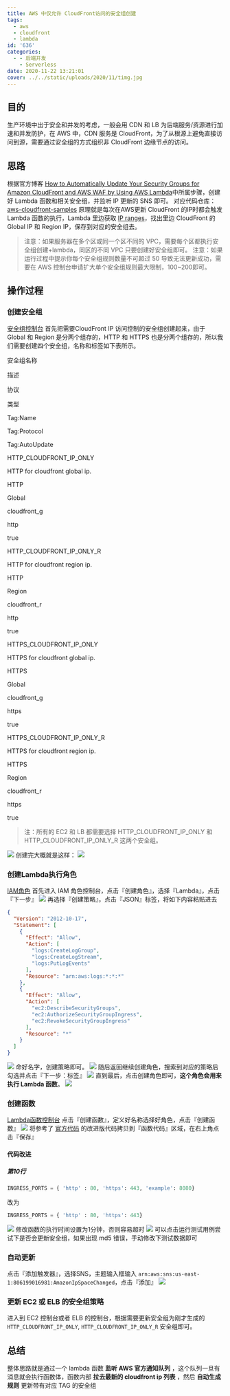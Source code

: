 ```yaml
---
title: AWS 中仅允许 CloudFront访问的安全组创建
tags:
  - aws
  - cloudfront
  - lambda
id: '636'
categories:
  - - 后端开发
    - Serverless
date: 2020-11-22 13:21:01
cover: ../../static/uploads/2020/11/timg.jpg
---
```




## 目的

生产环境中出于安全和并发的考虑，一般会用 CDN 和 LB 为后端服务/资源进行加速和并发防护，在 AWS 中，CDN 服务是 CloudFront，为了从根源上避免直接访问到源，需要通过安全组的方式组织非 CloudFront 边缘节点的访问。

## 思路

根据官方博客 [How to Automatically Update Your Security Groups for Amazon CloudFront and AWS WAF by Using AWS Lambda](https://aws.amazon.com/cn/blogs/security/how-to-automatically-update-your-security-groups-for-amazon-cloudfront-and-aws-waf-by-using-aws-lambda/)中所属步骤，创建好 Lambda 函数和相关安全组，并监听 IP 更新的 SNS 即可。 对应代码仓库：[aws-cloudfront-samples](https://github.com/awslabs/aws-cloudfront-samples) 原理就是每次在AWS更新 CloudFront 的IP时都会触发 Lambda 函数的执行，Lambda 里边获取 [IP ranges](https://ip-ranges.amazonaws.com/ip-ranges.json)，找出里边 CloudFront 的 Global IP 和 Region IP，保存到对应的安全组去。

> 注意：如果服务器在多个区或同一个区不同的 VPC，需要每个区都执行安全组创建+lambda，同区的不同 VPC 只要创建好安全组即可。 注意：如果运行过程中提示你每个安全组规则数量不可超过 50 导致无法更新成功，需要在 AWS 控制台申请扩大单个安全组规则最大限制，100~200即可。

## 操作过程

### 创建安全组

[安全组控制台](https://us-west-2.console.aws.amazon.com/ec2/v2/home?region=us-west-2#SecurityGroups:) 首先把需要CloudFront IP 访问控制的安全组创建起来，由于 Global 和 Region 是分两个组存的，HTTP 和 HTTPS 也是分两个组存的，所以我们需要创建四个安全组，名称和标签如下表所示。

安全组名称

描述

协议

类型

Tag:Name

Tag:Protocol

Tag:AutoUpdate

HTTP\_CLOUDFRONT\_IP\_ONLY

HTTP for cloudfront global ip.

HTTP

Global

cloudfront\_g

http

true

HTTP\_CLOUDFRONT\_IP\_ONLY\_R

HTTP for cloudfront region ip.

HTTP

Region

cloudfront\_r

http

true

HTTPS\_CLOUDFRONT\_IP\_ONLY

HTTPS for cloudfront global ip.

HTTPS

Global

cloudfront\_g

https

true

HTTPS\_CLOUDFRONT\_IP\_ONLY\_R

HTTPS for cloudfront region ip.

HTTPS

Region

cloudfront\_r

https

true

> 注：所有的 EC2 和 LB 都需要选择 HTTP\_CLOUDFRONT\_IP\_ONLY 和 HTTP\_CLOUDFRONT\_IP\_ONLY\_R 这两个安全组。

[![](../static/uploads/2020/11/wp_editor_md_7092ef83875ab140cb81c7e1d9fed2d8.jpg)](../static/uploads/2020/11/wp_editor_md_7092ef83875ab140cb81c7e1d9fed2d8.jpg) 创建完大概就是这样： [![](../static/uploads/2020/11/wp_editor_md_55e62d5672bde84b42fba64c5b992b0c.jpg)](../static/uploads/2020/11/wp_editor_md_55e62d5672bde84b42fba64c5b992b0c.jpg)

### 创建Lambda执行角色

[IAM角色](https://console.aws.amazon.com/iam/home?region=us-west-1#/roles) 首先进入 IAM 角色控制台，点击『创建角色』，选择『Lambda』，点击『下一步』 [![](../static/uploads/2020/11/wp_editor_md_f1d3d67dca44e87a06e1e5311d580ccb.jpg)](../static/uploads/2020/11/wp_editor_md_f1d3d67dca44e87a06e1e5311d580ccb.jpg) 再选择『创建策略』，点击『JSON』标签，将如下内容粘贴进去

```json
{
  "Version": "2012-10-17",
  "Statement": [
    {
      "Effect": "Allow",
      "Action": [
        "logs:CreateLogGroup",
        "logs:CreateLogStream",
        "logs:PutLogEvents"
      ],
      "Resource": "arn:aws:logs:*:*:*"
    },
    {
      "Effect": "Allow",
      "Action": [
        "ec2:DescribeSecurityGroups",
        "ec2:AuthorizeSecurityGroupIngress",
        "ec2:RevokeSecurityGroupIngress"
      ],
      "Resource": "*"
    }
  ]
}
```

[![](../static/uploads/2020/11/wp_editor_md_98594b8a74ef2f31faaf96482ea86672.jpg)](../static/uploads/2020/11/wp_editor_md_98594b8a74ef2f31faaf96482ea86672.jpg) 命好名字，创建策略即可。 [![](../static/uploads/2020/11/wp_editor_md_005357534d0d74fcb6e2386836423f97.jpg)](../static/uploads/2020/11/wp_editor_md_005357534d0d74fcb6e2386836423f97.jpg) 随后返回继续创建角色，搜索到对应的策略后勾选并点击『下一步：标签』 [![](../static/uploads/2020/11/wp_editor_md_3db02e43119ec89211db531ff29314c4.jpg)](../static/uploads/2020/11/wp_editor_md_3db02e43119ec89211db531ff29314c4.jpg) 直到最后，点击创建角色即可，**这个角色会用来执行 Lambda 函数**。 [![](../static/uploads/2020/11/wp_editor_md_3db02e43119ec89211db531ff29314c4.jpg)](../static/uploads/2020/11/wp_editor_md_3db02e43119ec89211db531ff29314c4.jpg)

### 创建函数

[Lambda函数控制台](https://us-west-2.console.aws.amazon.com/lambda/home?region=us-west-2#/functions) 点击『创建函数』，定义好名称选择好角色，点击『创建函数』 [![](../static/uploads/2020/11/wp_editor_md_043d0764d073f967d9a6b1244a3ef411.jpg)](../static/uploads/2020/11/wp_editor_md_043d0764d073f967d9a6b1244a3ef411.jpg) 将参考了 [官方代码](https://github.com/aws-samples/aws-cloudfront-samples/blob/master/update_security_groups_lambda/update_security_groups.py) 的改进版代码拷贝到『函数代码』区域，在右上角点击『保存』

#### 代码改进

##### 第10行

```python
INGRESS_PORTS = { 'http' : 80, 'https': 443, 'example': 8080}
```

改为

```python
INGRESS_PORTS = { 'http' : 80, 'https': 443}
```

[![](../static/uploads/2020/11/wp_editor_md_b81cb7f4b41fda58c33c74aa7a1f8d2c.jpg)](../static/uploads/2020/11/wp_editor_md_b81cb7f4b41fda58c33c74aa7a1f8d2c.jpg) 修改函数的执行时间设置为1分钟，否则容易超时 [![](../static/uploads/2020/11/wp_editor_md_2b9bec1d31d33d7d265e7d560cf9670c.jpg)](../static/uploads/2020/11/wp_editor_md_2b9bec1d31d33d7d265e7d560cf9670c.jpg) 可以点击运行测试用例尝试下是否会更新安全组，如果出现 md5 错误，手动修改下测试数据即可

### 自动更新

点击『添加触发器』，选择SNS，主题输入框输入 `arn:aws:sns:us-east-1:806199016981:AmazonIpSpaceChanged`，点击『添加』 [![](../static/uploads/2020/11/wp_editor_md_d3e3ab1240d6a3bf5e5ff0d8634402c0.jpg)](../static/uploads/2020/11/wp_editor_md_d3e3ab1240d6a3bf5e5ff0d8634402c0.jpg)

### 更新 EC2 或 ELB 的安全组策略

进入到 EC2 控制台或者 ELB 的控制台，根据需要更新安全组为刚才生成的 `HTTP_CLOUDFRONT_IP_ONLY`, `HTTP_CLOUDFRONT_IP_ONLY_R` 安全组即可。

## 总结

整体思路就是通过一个 lambda 函数 **监听 AWS 官方通知队列** ，这个队列一旦有消息就会执行函数体，函数内部 **拉去最新的 cloudfront ip 列表** ，然后 **自动生成规则** 更新带有对应 TAG 的安全组